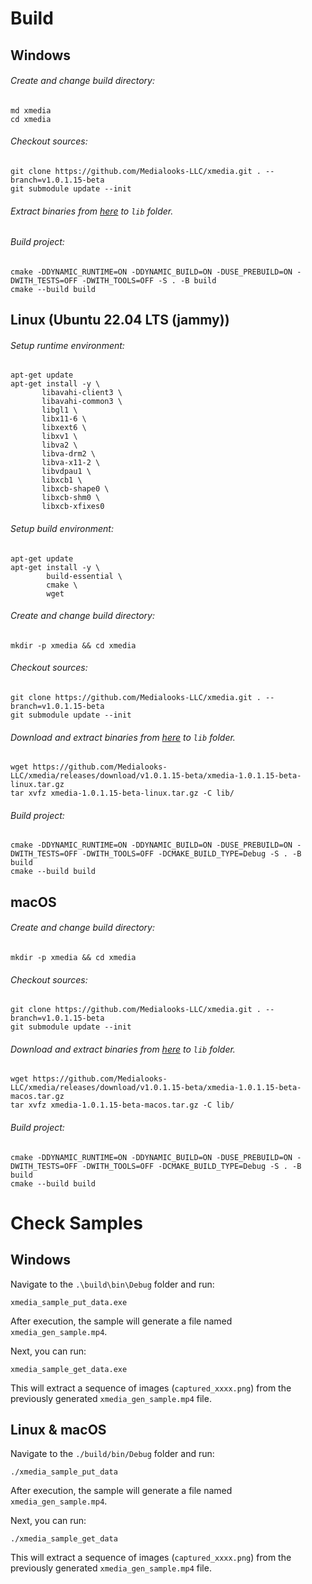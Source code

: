 ﻿# Build
## Windows
###### Create and change build directory:
```shell
md xmedia
cd xmedia
```
###### Checkout sources:
```shell
git clone https://github.com/Medialooks-LLC/xmedia.git . --branch=v1.0.1.15-beta
git submodule update --init
```
###### Extract binaries from [here](https://github.com/Medialooks-LLC/xmedia/releases/download/v1.0.1.15-beta/xmedia-1.0.1.15-beta-windows.zip) to `lib` folder.
###### Build project:
```shell
cmake -DDYNAMIC_RUNTIME=ON -DDYNAMIC_BUILD=ON -DUSE_PREBUILD=ON -DWITH_TESTS=OFF -DWITH_TOOLS=OFF -S . -B build
cmake --build build
```

## Linux (Ubuntu 22.04 LTS (jammy))
###### Setup runtime environment:
 ```shell script
apt-get update
apt-get install -y \
        libavahi-client3 \
        libavahi-common3 \
        libgl1 \
        libx11-6 \
        libxext6 \
        libxv1 \
        libva2 \
        libva-drm2 \
        libva-x11-2 \
        libvdpau1 \
        libxcb1 \
        libxcb-shape0 \
        libxcb-shm0 \
        libxcb-xfixes0
```
###### Setup build environment:
```shell script
apt-get update
apt-get install -y \
        build-essential \
        cmake \
        wget
```
###### Create and change build directory:
```shell
mkdir -p xmedia && cd xmedia
```
###### Checkout sources:
```shell
git clone https://github.com/Medialooks-LLC/xmedia.git . --branch=v1.0.1.15-beta
git submodule update --init
```
###### Download and extract binaries from [here](https://github.com/Medialooks-LLC/xmedia/releases/download/v1.0.1.15-beta/xmedia-1.0.1.15-beta-linux.tar.gz) to `lib` folder.
```shell script
wget https://github.com/Medialooks-LLC/xmedia/releases/download/v1.0.1.15-beta/xmedia-1.0.1.15-beta-linux.tar.gz
tar xvfz xmedia-1.0.1.15-beta-linux.tar.gz -C lib/
```
###### Build project:
```shell
cmake -DDYNAMIC_RUNTIME=ON -DDYNAMIC_BUILD=ON -DUSE_PREBUILD=ON -DWITH_TESTS=OFF -DWITH_TOOLS=OFF -DCMAKE_BUILD_TYPE=Debug -S . -B build
cmake --build build
```

## macOS
###### Create and change build directory:
```shell
mkdir -p xmedia && cd xmedia
```
###### Checkout sources:
```shell
git clone https://github.com/Medialooks-LLC/xmedia.git . --branch=v1.0.1.15-beta
git submodule update --init
```
###### Download and extract binaries from [here](https://github.com/Medialooks-LLC/xmedia/releases/download/v1.0.1.15-beta/xmedia-1.0.1.15-beta-macos.tar.gz) to `lib` folder.
```shell script
wget https://github.com/Medialooks-LLC/xmedia/releases/download/v1.0.1.15-beta/xmedia-1.0.1.15-beta-macos.tar.gz
tar xvfz xmedia-1.0.1.15-beta-macos.tar.gz -C lib/
```
###### Build project:
```shell
cmake -DDYNAMIC_RUNTIME=ON -DDYNAMIC_BUILD=ON -DUSE_PREBUILD=ON -DWITH_TESTS=OFF -DWITH_TOOLS=OFF -DCMAKE_BUILD_TYPE=Debug -S . -B build
cmake --build build
```

# Check Samples

## Windows

Navigate to the `.\build\bin\Debug` folder and run:

```shell
xmedia_sample_put_data.exe
```

After execution, the sample will generate a file named `xmedia_gen_sample.mp4`.

Next, you can run:

```shell
xmedia_sample_get_data.exe
```

This will extract a sequence of images (`captured_xxxx.png`) from the previously generated `xmedia_gen_sample.mp4` file.

## Linux & macOS

Navigate to the `./build/bin/Debug` folder and run:

```shell
./xmedia_sample_put_data
```

After execution, the sample will generate a file named `xmedia_gen_sample.mp4`.

Next, you can run:

```shell
./xmedia_sample_get_data
```

This will extract a sequence of images (`captured_xxxx.png`) from the previously generated `xmedia_gen_sample.mp4` file.

